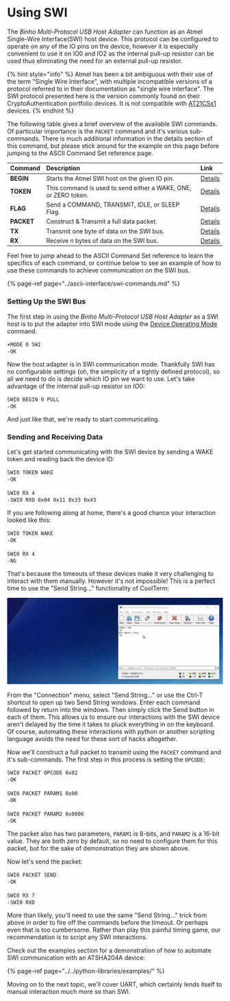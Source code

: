 # Using SWI

The _Binho Multi-Protocol USB Host Adapter_ can function as an Atmel Single-Wire Interface\(SWI\) host device. This protocol can be configured to operate on any of the IO pins on the device, however it is especially convenient to use it on IO0 and IO2 as the internal pull-up resistor can be used thus eliminating the need for an external pull-up resistor.

{% hint style="info" %}
Atmel has been a bit ambiguous with their use of the term "Single Wire Interface", with multiple incompatible versions of a protocol referred to in their documentation as "single wire interface". The SWI protocol presented here is the version commonly found on their CryptoAuthentication portfolio devices. It is not compatible with [AT21CSx1](https://www.microchip.com/wwwproducts/en/AT21CS01) devices.
{% endhint %}

The following table gives a brief overview of the available SWI commands. Of particular importance is the `PACKET` command and it's various sub-commands. There is much additional information in the details section of this command, but please stick around for the example on this page before jumping to the ASCII Command Set reference page.

| Command | Description | Link |
| :--- | :--- | :--- |
| **BEGIN** | Starts the Atmel SWI host on the given IO pin.  | [Details](https://support.binho.io/user-guide/ascii-interface/swi-commands#begin) |
| **TOKEN** | This command is used to send either a WAKE, ONE, or ZERO token. | [Details](https://support.binho.io/user-guide/ascii-interface/swi-commands#token) |
| **FLAG** | Send a COMMAND, TRANSMIT, IDLE, or SLEEP Flag. | [Details](https://support.binho.io/user-guide/ascii-interface/swi-commands#flag) |
| **PACKET** | Construct & Transmit a full data packet. | [Details](https://support.binho.io/user-guide/ascii-interface/swi-commands#packet) |
| **TX** | Transmit one byte of data on the SWI bus. | [Details](https://support.binho.io/user-guide/ascii-interface/swi-commands#tx) |
| **RX** | Receive n bytes of data on the SWI bus. | [Details](https://support.binho.io/user-guide/ascii-interface/swi-commands#rx) |

Feel free to jump ahead to the ASCII Command Set reference to learn the specifics of each command, or continue below to see an example of how to use these commands to achieve communication on the SWI bus.

{% page-ref page="../ascii-interface/swi-commands.md" %}

### Setting Up the SWI Bus

The first step in using the _Binho Multi-Protocol USB Host Adapter_ as a SWI host is to put the adapter into SWI mode using the [Device Operating Mode](https://support.binho.io/user-guide/using-the-device/device-settings#operating-mode) command.

```text
+MODE 0 SWI
-OK
```

Now the host adapter is in SWI communication mode. Thankfully SWI has no configurable settings \(oh, the simplicity of a tightly defined protocol\), so all we need to do is decide which IO pin we want to use. Let's take advantage of the internal pull-up resistor on IO0:

```text
SWI0 BEGIN 0 PULL
-OK
```

And just like that, we're ready to start communicating.

### Sending and Receiving Data

Let's get started communicating with the SWI device by sending a WAKE token and reading back the device ID:

```text
SWI0 TOKEN WAKE
-OK

SWI0 RX 4
-SWI0 RXD 0x04 0x11 0x33 0x43
```

If you are following along at home, there's a good chance your interaction looked like this:

```text
SWI0 TOKEN WAKE
-OK

SWI0 RX 4
-NG
```

That's because the timeouts of these devices make it very challenging to interact with them manually. However it's not impossible! This is a perfect time to use the "Send String..." functionality of CoolTerm:

![](../../.gitbook/assets/swi-commands-using-send-string-windows.gif)

From the "Connection" menu, select "Send String..." or use the Ctrl-T shortcut to open up two Send String windows. Enter each command followed by return into the windows. Then simply click the Send button in each of them. This allows us to ensure our interactions with the SWI device aren't delayed by the time it takes to pluck everything in on the keyboard. Of course, automating these interactions with python or another scripting language avoids the need for these sort of hacks altogether.

Now we'll construct a full packet to transmit using the `PACKET` command and it's sub-commands. The first step in this process is setting the `OPCODE`:

```text
SWI0 PACKET OPCODE 0x02
-OK

SWI0 PACKET PARAM1 0x00
-OK

SWI0 PACKET PARAM2 0x0000
-OK
```

The packet also has two parameters, `PARAM1` is 8-bits, and `PARAM2` is a 16-bit value. They are both zero by default, so no need to configure them for this packet, but for the sake of demonstration they are shown above.

Now let's send the packet:

```text
SWI0 PACKET SEND
-OK

SWI0 RX 7
-SWI0 RXD 
```

More than likely, you'll need to use the same "Send String..." trick from above in order to fire off the commands before the timeout. Or perhaps even that is too cumbersome. Rather than play this painful timing game, our recommendation is to script any SWI interactions.

Check out the examples section for a demonstration of how to automate SWI communication with an ATSHA204A device:

{% page-ref page="../../python-libraries/examples/" %}

Moving on to the next topic, we'll cover UART, which certainly lends itself to manual interaction much more so than SWI.

